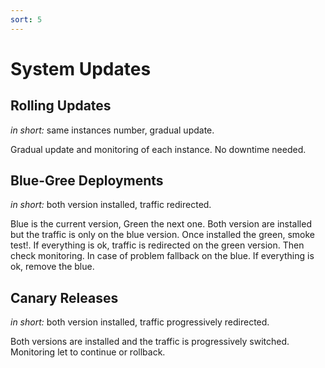 ```yaml
---
sort: 5
---
```


# System Updates

## Rolling Updates
*in short:* same instances number, gradual update.

Gradual update and monitoring of each instance. No downtime needed.


## Blue-Gree Deployments
*in short:* both version installed, traffic redirected.

Blue is the current version, Green the next one. Both version are installed but the traffic is only on the blue version. Once installed the green, smoke test!. If everything is ok, traffic is redirected on the green version. Then check monitoring. In case of problem fallback on the blue. If everything is ok, remove the blue.


## Canary Releases
*in short:* both version installed, traffic progressively redirected.

Both versions are installed and the traffic is progressively switched. Monitoring let to continue or rollback.






